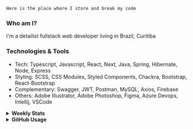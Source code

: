 ```
Here is the place where I store and break my code
```
### Who am I?
I'm a detailist fullstack web developer living in Brazil, Curitiba

### Technologies & Tools
- Tech: Typescript, Javascript, React, Next, Java, Spring, Hibernate, Node, Express
- Styling: SCSS, CSS Modules, Styled Components, Chackra, Bootstrap, React-Bootstrap
- Complementary: Swagger, JWT, Postman, MySQL, Axios, Firebase
- Others: Adobe Illustrator, Adobe Photoshop, Figma, Azure Devops, Intellij, VSCode

<details>
  <summary><b> Weekly Stats</b></summary>
<!--START_SECTION:waka-->

```text
JavaScript   18 hrs 53 mins  █████████████▒░░░░░░░░░░░   53.48 %
TypeScript   12 hrs 16 mins  ████████▓░░░░░░░░░░░░░░░░   34.76 %
CSS          3 hrs 9 mins    ██▒░░░░░░░░░░░░░░░░░░░░░░   08.92 %
Docker       39 mins         ▒░░░░░░░░░░░░░░░░░░░░░░░░   01.88 %
Other        10 mins         ░░░░░░░░░░░░░░░░░░░░░░░░░   00.48 %
```

<!--END_SECTION:waka-->
</details>

<details>
  <summary><b> GitHub Usage</b></summary>
  
[![Top Langs](https://github-readme-stats.vercel.app/api/top-langs/?username=gxlpes&&langs_count=9&layout=compact)](https://github.com/anuraghazra/github-readme-stats)

</details>
